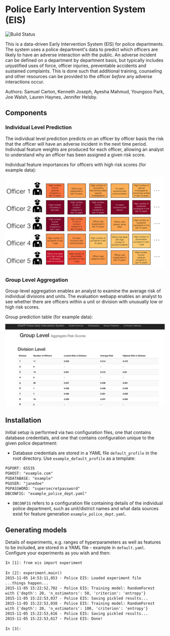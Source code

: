 # Police Early Intervention System (EIS) 

![Build Status](https://travis-ci.org/dssg/police-eis.svg)

This is a data-driven Early Intervention System (EIS) for police departments. The system uses a police department's data to predict which officers are likely to have an adverse interaction with the public. An adverse incident can be defined on a department by department basis, but typically includes unjustified uses of force, officer injuries, preventable accidents and sustained complaints. This is done such that additional training, counseling and other resources can be provided to the officer _before_ any adverse interactions occur. 

Authors: Samuel Carton, Kenneth Joseph, Ayesha Mahmud, Youngsoo Park, Joe Walsh, Lauren Haynes, Jennifer Helsby. 

## Components

### Individual Level Prediction

The individual level prediction predicts on an officer by officer basis the risk that the officer will have an adverse incident in the next time period. Individual feature weights are produced for each officer, allowing an analyst to understand why an officer has been assigned a given risk score. 

Individual feature importances for officers with high risk scores (for example data): 

![](images/example_individual_feature_importances.png)


### Group Level Aggregation

Group-level aggregation enables an analyst to examine the average risk of individual divisions and units. The evaluation webapp enables an analyst to see whether there are officers within a unit or division with unusually low or high risk scores. 

Group prediction table (for example data): 

![](images/group_level.png)

## Installation

Initial setup is performed via two configuration files, one that contains database credentials, and one that contains configuration unique to the given police department:

* Database credentials are stored in a YAML file `default_profile` in the root directory. Use `example_default_profile` as a template:

```
PGPORT: 65535
PGHOST: "example.com"
PGDATABASE: "example"
PGUSER: "janedoe"
PGPASSWORD: "supersecretpassword"
DBCONFIG: "example_police_dept.yaml"
```

* `DBCONFIG` refers to a configuration file containing details of the individual police department, such as unit/district names and what data sources exist for feature generation `example_police_dept.yaml`. 


## Generating models

Details of experiments, e.g. ranges of hyperparameters as well as features to be included, are stored in a YAML file - example in `default.yaml`. Configure your experiments as you wish and then:

```
In [1]: from eis import experiment

In [2]: experiment.main()
2015-11-05 14:53:11,853 - Police EIS: Loaded experiment file
...things happen...
2015-11-05 15:22:52,702 - Police EIS: Training model: RandomForest with {'depth': 20, 'n_estimators': 50, 'criterion': 'entropy'}
2015-11-05 15:22:53,037 - Police EIS: Saving pickled results...
2015-11-05 15:22:53,038 - Police EIS: Training model: RandomForest with {'depth': 20, 'n_estimators': 100, 'criterion': 'entropy'}
2015-11-05 15:22:53,616 - Police EIS: Saving pickled results...
2015-11-05 15:22:53,617 - Police EIS: Done!

In [3]: 

```
